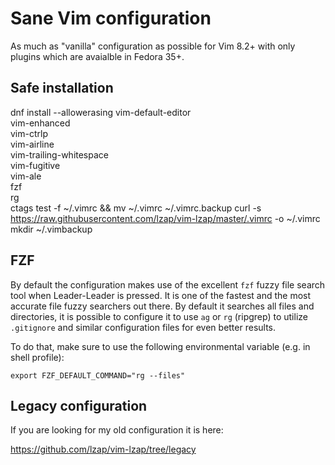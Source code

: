 # Sane Vim configuration

As much as "vanilla" configuration as possible for Vim 8.2+ with only plugins
which are avaialble in Fedora 35+.

## Safe installation

dnf install --allowerasing vim-default-editor \
	vim-enhanced \
	vim-ctrlp \
	vim-airline \
	vim-trailing-whitespace \
	vim-fugitive \
	vim-ale \
	fzf \
	rg \
	ctags
test -f ~/.vimrc && mv ~/.vimrc ~/.vimrc.backup
curl -s https://raw.githubusercontent.com/lzap/vim-lzap/master/.vimrc -o ~/.vimrc
mkdir ~/.vimbackup

## FZF

By default the configuration makes use of the excellent `fzf` fuzzy file search
tool when Leader-Leader is pressed. It is one of the fastest and the most
accurate file fuzzy searchers out there. By default it searches all files and
directories, it is possible to configure it to use `ag` or `rg` (ripgrep) to
utilize `.gitignore` and similar configuration files for even better results.

To do that, make sure to use the following environmental variable (e.g. in
shell profile):

	export FZF_DEFAULT_COMMAND="rg --files"

## Legacy configuration

If you are looking for my old configuration it is here:

https://github.com/lzap/vim-lzap/tree/legacy
